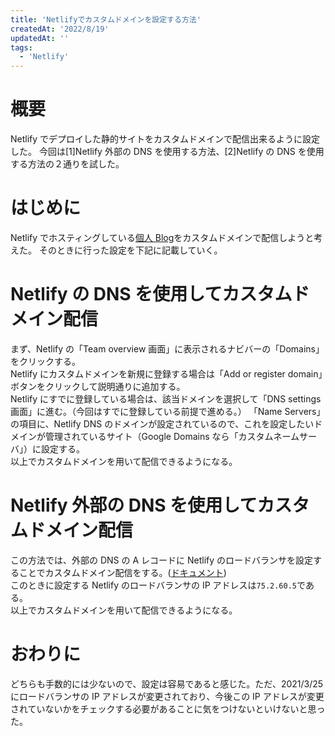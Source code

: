 ```yaml
---
title: 'Netlifyでカスタムドメインを設定する方法'
createdAt: '2022/8/19'
updatedAt: ''
tags:
  - 'Netlify'
---
```


# 概要

Netlify でデプロイした静的サイトをカスタムドメインで配信出来るように設定した。
今回は[1]Netlify 外部の DNS を使用する方法、[2]Netlify の DNS を使用する方法の２通りを試した。

# はじめに

Netlify でホスティングしている[個人 Blog](https://seyyyy.com)をカスタムドメインで配信しようと考えた。
そのときに行った設定を下記に記載していく。

# Netlify の DNS を使用してカスタムドメイン配信

まず、Netlify の「Team overview 画面」に表示されるナビバーの「Domains」をクリックする。  
Netlify にカスタムドメインを新規に登録する場合は「Add or register domain」ボタンをクリックして説明通りに追加する。  
Netlify にすでに登録している場合は、該当ドメインを選択して「DNS settings 画面」に進む。（今回はすでに登録している前提で進める。）
「Name Servers」の項目に、Netlify DNS のドメインが設定されているので、これを設定したいドメインが管理されているサイト（Google Domains なら「カスタムネームサーバ」）に設定する。  
以上でカスタムドメインを用いて配信できるようになる。

# Netlify 外部の DNS を使用してカスタムドメイン配信

この方法では、外部の DNS の A レコードに Netlify のロードバランサを設定することでカスタムドメイン配信をする。([ドキュメント](https://docs.netlify.com/domains-https/custom-domains/configure-external-dns/#configure-an-apex-domain))  
このときに設定する Netlify のロードバランサの IP アドレスは`75.2.60.5`である。  
以上でカスタムドメインを用いて配信できるようになる。

# おわりに

どちらも手数的には少ないので、設定は容易であると感じた。ただ、2021/3/25 にロードバランサの IP アドレスが変更されており、今後この IP アドレスが変更されていないかをチェックする必要があることに気をつけないといけないと思った。
